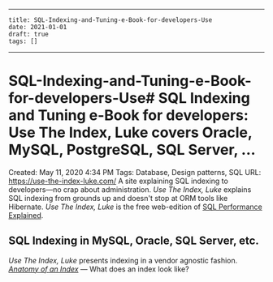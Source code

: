 
---
    title: SQL-Indexing-and-Tuning-e-Book-for-developers-Use
    date: 2021-01-01    
    draft: true
    tags: []
---
# SQL-Indexing-and-Tuning-e-Book-for-developers-Use# SQL Indexing and Tuning e-Book for developers: Use The Index, Luke covers Oracle, MySQL, PostgreSQL, SQL Server, ...
Created: May 11, 2020 4:34 PM
Tags: Database, Design patterns, SQL
URL: https://use-the-index-luke.com/
A site explaining SQL indexing to developers—no crap about administration.
*Use The Index, Luke* explains SQL indexing from grounds up and doesn't stop at ORM tools like Hibernate.
*Use The Index, Luke* is the free web-edition of [SQL Performance Explained](https://sql-performance-explained.com/?utm_source=use-the-index-luke.com&utm_campaign=front&utm_medium=web).
## SQL Indexing in MySQL, Oracle, SQL Server, etc.
*Use The Index, Luke* presents indexing in a vendor agnostic fashion.
*[Anatomy of an Index](https://use-the-index-luke.com/sql/anatomy)* — What does an index look like?
